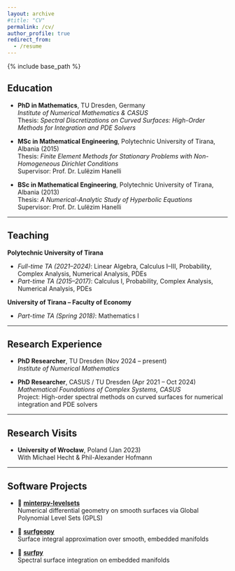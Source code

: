 ```yaml
---
layout: archive
#title: "CV"
permalink: /cv/
author_profile: true
redirect_from:
  - /resume
---
```


{% include base_path %}

## Education

- **PhD in Mathematics**, TU Dresden, Germany  
  *Institute of Numerical Mathematics & CASUS*  
  Thesis: *Spectral Discretizations on Curved Surfaces: High-Order Methods for Integration and PDE Solvers*

- **MSc in Mathematical Engineering**, Polytechnic University of Tirana, Albania (2015)  
  Thesis: *Finite Element Methods for Stationary Problems with Non-Homogeneous Dirichlet Conditions*  
  Supervisor: Prof. Dr. Lulëzim Hanelli

- **BSc in Mathematical Engineering**, Polytechnic University of Tirana, Albania (2013)  
  Thesis: *A Numerical-Analytic Study of Hyperbolic Equations*  
  Supervisor: Prof. Dr. Lulëzim Hanelli

---

## Teaching

**Polytechnic University of Tirana**  
- *Full-time TA (2021–2024)*: Linear Algebra, Calculus I–III, Probability, Complex Analysis, Numerical Analysis, PDEs  
- *Part-time TA (2015–2017)*: Calculus I, Probability, Complex Analysis, Numerical Analysis, PDEs  

**University of Tirana – Faculty of Economy**  
- *Part-time TA (Spring 2018)*: Mathematics I

---

## Research Experience

- **PhD Researcher**, TU Dresden (Nov 2024 – present)  
  *Institute of Numerical Mathematics*  

- **PhD Researcher**, CASUS / TU Dresden (Apr 2021 – Oct 2024)  
  *Mathematical Foundations of Complex Systems, CASUS*  
  Project: High-order spectral methods on curved surfaces for numerical integration and PDE solvers


---

## Research Visits

- **University of Wrocław**, Poland (Jan 2023)  
  With Michael Hecht & Phil-Alexander Hofmann

---

## Software Projects

- 🔗 [**minterpy-levelsets**](https://github.com/minterpy-project/minterpy-levelsets)  
  Numerical differential geometry on smooth surfaces via Global Polynomial Level Sets (GPLS)

- 🔗 [**surfgeopy**](https://github.com/casus/surfgeopy)  
  Surface integral approximation over smooth, embedded manifolds

- 🔗 [**surfpy**](https://github.com/casus/surfpy)  
  Spectral surface integration on embedded manifolds
